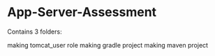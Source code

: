 # App-Server-Assessment

Contains 3 folders:

making tomcat_user role
making gradle project
making maven project
